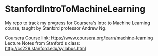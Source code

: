 # StanfordIntroToMachineLearning
My repo to track my progress for Coursera's Intro to Machine Learning course, taught by Stanford professor Andrew Ng.


Coursera Course link: https://www.coursera.org/learn/machine-learning
Lecture Notes from Stanford's class: http://cs229.stanford.edu/syllabus.html
